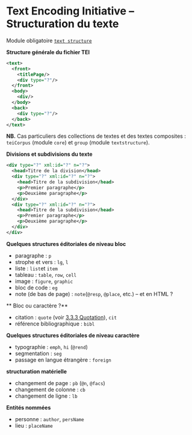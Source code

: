 Text Encoding Initiative – Structuration du texte
===

Module obligatoire [`text structure`](http://www.tei-c.org/release/doc/tei-p5-doc/en/html/DS.html)

**Structure générale du fichier TEI**
```xml
<text>
  <front>
    <titlePage/>
    <div type="?"/>
  </front>
  <body>
    <div/>
  </body>
  <back>
    <div type="?"/>
  </back>
</text>  
```
**NB.** Cas particuliers des collections de textes et des textes composites : `teiCorpus` (module `core`) et `group` (module `textstructure`).

**Divisions et subdivisions du texte**
```xml
<div type="?" xml:id="?" n="?">
  <head>Titre de la division</head>
  <div type="?" xml:id="?" n="?">
    <head>Titre de la subdivision</head>
    <p>Premier paragraphe</p>
    <p>Deuxième paragraphe</p>
  </div>
  <div type="?" xml:id="?" n="?">
    <head>Titre de la subdivision</head>
    <p>Premier paragraphe</p>
    <p>Deuxième paragraphe</p>
  </div>
</div>
```

**Quelques structures éditoriales de niveau bloc**
* paragraphe : `p`
* strophe et vers : `lg`, `l`
* liste : `list`et `item`
* tableau : `table`, `row`, `cell`
* image : `figure`, `graphic`
* bloc de code : `eg`
* note (de bas de page) : `note`(`@resp`, `@place`, etc.) – et en HTML ?

** Bloc ou caractère ?**
* citation : `quote` (voir [3.3.3 Quotation](http://www.tei-c.org/release/doc/tei-p5-doc/fr/html/CO.html#COHQQ)), `cit`
* référence bibliographique : `bibl`

**Quelques structures éditoriales de niveau caractère**
* typographie : `emph`, `hi` (`@rend`)
* segmentation : `seg`
* passage en langue étrangère : `foreign`

**structuration matérielle**
* changement de page : `pb` (`@n`, `@facs`)
* changement de colonne : `cb`
* changement de ligne : `lb`

**Entités nommées**
* personne : `author`, `persName`
* lieu : `placeName`
